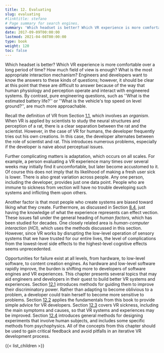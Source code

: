 ```yaml
---
title: 12. Evaluating
slug: evaluating
#linktitle: stefano
# Page summary for search engines.
summary: 'Which headset is better? Which VR experience is more comfortable over a long period of time? How much field of view is enough?'
date: 2017-09-09T00:00:00
lastmod: 2021-04-08T00:00:00
type: book
weight: 120
toc: false
---
```


Which headset is better? Which VR experience is more comfortable over a long period of time? How much field of view is enough? What is the most appropriate interaction mechanism? Engineers and developers want to know the answers to these kinds of questions; however, it should be clear at this point that these are difficult to answer because of the way that human physiology and perception operate and interact with engineered systems. By contrast, pure engineering questions, such as ''What is the estimated battery life?'' or ''What is the vehicle's top speed on level ground?'', are much more approachable.

Recall the definition of VR from Section [1.1](http://lavalle.pl/vr/node385.htmlnode3.html#sec:what), which involves an _organism_. When VR is applied by scientists to study the neural structures and perception of a rat, there is a clear separation between the rat and the scientist. However, in the case of VR for humans, the developer frequently tries out his own creations. In this case, the developer alternates between the role of scientist and rat. This introduces numerous problems, especially if the developer is naive about perceptual issues.

Further complicating matters is adaptation, which occurs on all scales. For example, a person evaluating a VR experience many times over several weeks may initially find it uncomfortable, but later become accustomed to it. Of course this does not imply that its likelihood of making a fresh user sick is lower. There is also great variation across people. Any one person, including the developer, provides just one data point. People who are immune to sickness from vection will have no trouble developing such systems and inflicting them upon others.

Another factor is that most people who create systems are biased toward liking what they create. Furthermore, as discussed in Section [8.4](http://lavalle.pl/vr/node385.htmlnode264.html#sec:vection), just having the knowledge of what the experience represents can effect vection. These issues fall under the general heading of _human factors_, which has been studied for decades. One closely related area is _human-computer interaction_ (_HCI_), which uses the methods discussed in this section. However, since VR works by disrupting the low-level operation of sensory systems that we have trusted for our entire lives, the level of complications from the lowest-level side effects to the highest-level cognitive effects seems unprecedented.

Opportunities for failure exist at all levels, from hardware, to low-level software, to content creation engines. As hardware and low-level software rapidly improve, the burden is shifting more to developers of software engines and VR experiences. This chapter presents several topics that may aid engineers and developers in their quest to build better VR systems and experiences. Section [12.1](http://lavalle.pl/vr/node385.htmlnode386.html#sec:training) introduces methods for guiding them to improve their discriminatory power. Rather than adapting to become oblivious to a problem, a developer could train herself to become more sensitive to problems. Section [12.2](http://lavalle.pl/vr/node385.htmlnode395.html#sec:best) applies the fundamentals from this book to provide simple advice for VR developers. Section [12.3](http://lavalle.pl/vr/node385.htmlnode403.html#sec:sickness) covers VR sickness, including the main symptoms and causes, so that VR systems and experiences may be improved. Section [12.4](http://lavalle.pl/vr/node385.htmlnode420.html#sec:experiments) introduces general methods for designing experiments that involve human subjects, and includes some specific methods from psychophysics. All of the concepts from this chapter should be used to gain critical feedback and avoid pitfalls in an iterative VR development process.

{{< list_children >}}
